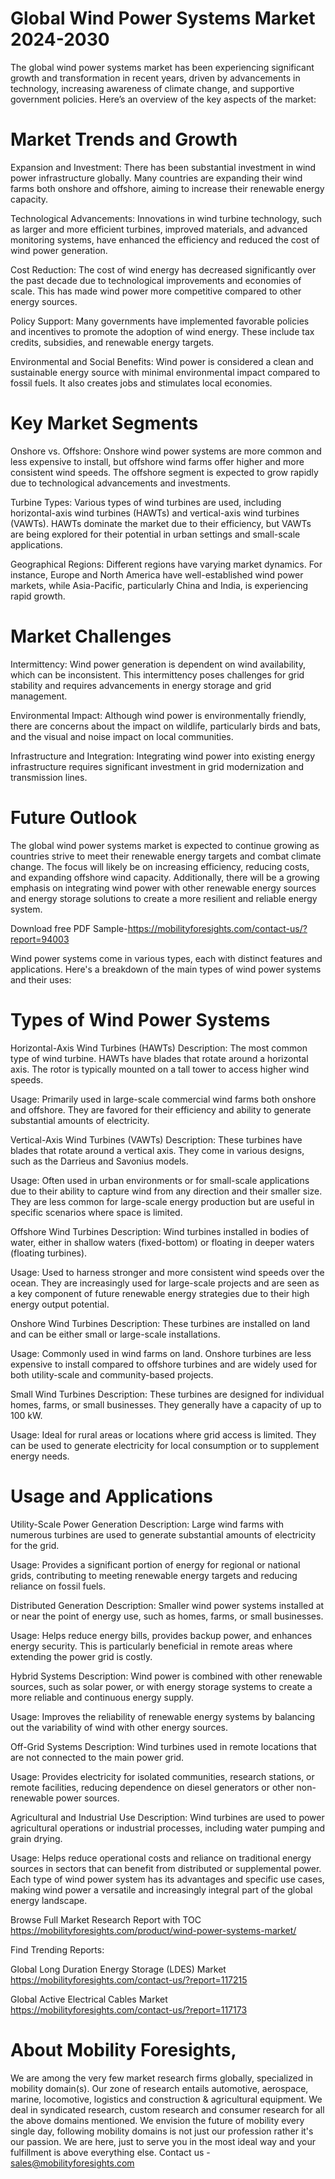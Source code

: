 # Global Wind Power Systems Market 2024-2030

The global wind power systems market has been experiencing significant growth and transformation in recent years, driven by advancements in technology, increasing awareness of climate change, and supportive government policies. Here’s an overview of the key aspects of the market:

# Market Trends and Growth
Expansion and Investment: There has been substantial investment in wind power infrastructure globally. Many countries are expanding their wind farms both onshore and offshore, aiming to increase their renewable energy capacity.

Technological Advancements: Innovations in wind turbine technology, such as larger and more efficient turbines, improved materials, and advanced monitoring systems, have enhanced the efficiency and reduced the cost of wind power generation.

Cost Reduction: The cost of wind energy has decreased significantly over the past decade due to technological improvements and economies of scale. This has made wind power more competitive compared to other energy sources.

Policy Support: Many governments have implemented favorable policies and incentives to promote the adoption of wind energy. These include tax credits, subsidies, and renewable energy targets.

Environmental and Social Benefits: Wind power is considered a clean and sustainable energy source with minimal environmental impact compared to fossil fuels. It also creates jobs and stimulates local economies.

# Key Market Segments
Onshore vs. Offshore: Onshore wind power systems are more common and less expensive to install, but offshore wind farms offer higher and more consistent wind speeds. The offshore segment is expected to grow rapidly due to technological advancements and investments.

Turbine Types: Various types of wind turbines are used, including horizontal-axis wind turbines (HAWTs) and vertical-axis wind turbines (VAWTs). HAWTs dominate the market due to their efficiency, but VAWTs are being explored for their potential in urban settings and small-scale applications.

Geographical Regions: Different regions have varying market dynamics. For instance, Europe and North America have well-established wind power markets, while Asia-Pacific, particularly China and India, is experiencing rapid growth.

# Market Challenges
Intermittency: Wind power generation is dependent on wind availability, which can be inconsistent. This intermittency poses challenges for grid stability and requires advancements in energy storage and grid management.

Environmental Impact: Although wind power is environmentally friendly, there are concerns about the impact on wildlife, particularly birds and bats, and the visual and noise impact on local communities.

Infrastructure and Integration: Integrating wind power into existing energy infrastructure requires significant investment in grid modernization and transmission lines.

# Future Outlook
The global wind power systems market is expected to continue growing as countries strive to meet their renewable energy targets and combat climate change. The focus will likely be on increasing efficiency, reducing costs, and expanding offshore wind capacity. Additionally, there will be a growing emphasis on integrating wind power with other renewable energy sources and energy storage solutions to create a more resilient and reliable energy system.

Download free PDF Sample-https://mobilityforesights.com/contact-us/?report=94003

Wind power systems come in various types, each with distinct features and applications. Here's a breakdown of the main types of wind power systems and their uses:

# Types of Wind Power Systems
Horizontal-Axis Wind Turbines (HAWTs)
Description: The most common type of wind turbine. HAWTs have blades that rotate around a horizontal axis. The rotor is typically mounted on a tall tower to access higher wind speeds.

Usage: Primarily used in large-scale commercial wind farms both onshore and offshore. They are favored for their efficiency and ability to generate substantial amounts of electricity.

Vertical-Axis Wind Turbines (VAWTs)
Description: These turbines have blades that rotate around a vertical axis. They come in various designs, such as the Darrieus and Savonius models.

Usage: Often used in urban environments or for small-scale applications due to their ability to capture wind from any direction and their smaller size. They are less common for large-scale energy production but are useful in specific scenarios where space is limited.

Offshore Wind Turbines
Description: Wind turbines installed in bodies of water, either in shallow waters (fixed-bottom) or floating in deeper waters (floating turbines).

Usage: Used to harness stronger and more consistent wind speeds over the ocean. They are increasingly used for large-scale projects and are seen as a key component of future renewable energy strategies due to their high energy output potential.

Onshore Wind Turbines
Description: These turbines are installed on land and can be either small or large-scale installations.

Usage: Commonly used in wind farms on land. Onshore turbines are less expensive to install compared to offshore turbines and are widely used for both utility-scale and community-based projects.

Small Wind Turbines
Description: These turbines are designed for individual homes, farms, or small businesses. They generally have a capacity of up to 100 kW.

Usage: Ideal for rural areas or locations where grid access is limited. They can be used to generate electricity for local consumption or to supplement energy needs.

# Usage and Applications
Utility-Scale Power Generation
Description: Large wind farms with numerous turbines are used to generate substantial amounts of electricity for the grid.

Usage: Provides a significant portion of energy for regional or national grids, contributing to meeting renewable energy targets and reducing reliance on fossil fuels.

Distributed Generation
Description: Smaller wind power systems installed at or near the point of energy use, such as homes, farms, or small businesses.

Usage: Helps reduce energy bills, provides backup power, and enhances energy security. This is particularly beneficial in remote areas where extending the power grid is costly.

Hybrid Systems
Description: Wind power is combined with other renewable sources, such as solar power, or with energy storage systems to create a more reliable and continuous energy supply.

Usage: Improves the reliability of renewable energy systems by balancing out the variability of wind with other energy sources.

Off-Grid Systems
Description: Wind turbines used in remote locations that are not connected to the main power grid.

Usage: Provides electricity for isolated communities, research stations, or remote facilities, reducing dependence on diesel generators or other non-renewable power sources.

Agricultural and Industrial Use
Description: Wind turbines are used to power agricultural operations or industrial processes, including water pumping and grain drying.

Usage: Helps reduce operational costs and reliance on traditional energy sources in sectors that can benefit from distributed or supplemental power.
Each type of wind power system has its advantages and specific use cases, making wind power a versatile and increasingly integral part of the global energy landscape.

Browse Full Market Research Report with TOC https://mobilityforesights.com/product/wind-power-systems-market/

Find Trending Reports:

Global Long Duration Energy Storage (LDES) Market https://mobilityforesights.com/contact-us/?report=117215

Global Active Electrical Cables Market https://mobilityforesights.com/contact-us/?report=117173





# About Mobility Foresights,
We are among the very few market research firms globally, specialized in mobility domain(s). Our zone of research entails automotive, aerospace, marine, locomotive, logistics and construction & agricultural equipment. We deal in syndicated research, custom research and consumer research for all the above domains mentioned.
We envision the future of mobility every single day, following mobility domains is not just our profession rather it's our passion. We are here, just to serve you in the most ideal way and your fulfillment is above everything else. Contact us -  sales@mobilityforesights.com
